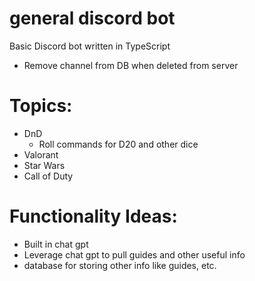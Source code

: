 # general discord bot

Basic Discord bot written in TypeScript

- Remove channel from DB when deleted from server

# Topics:

- DnD
  - Roll commands for D20 and other dice
- Valorant
- Star Wars
- Call of Duty

# Functionality Ideas:

- Built in chat gpt
- Leverage chat gpt to pull guides and other useful info
- database for storing other info like guides, etc.

